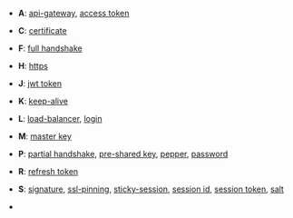 - **A**:
[api-gateway](), [access token]()

- **C**:
[certificate]()

- **F**:
[full handshake]()

- **H**:
[https]()

- **J**:
[jwt token]()

- **K**:
[keep-alive]()

- **L**:
[load-balancer](), [login]()

- **M**:
[master key](https://github.com/chipbk10/SystemDesign/blob/master/partial-handshake.md)

- **P**:
[partial handshake](), [pre-shared key](https://github.com/chipbk10/SystemDesign/blob/master/partial-handshake.md), [pepper](), [password]()

- **R**:
[refresh token]()

- **S**:
[signature](), [ssl-pinning](), [sticky-session](), [session id](), [session token](), [salt]()

- 
